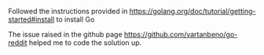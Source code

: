 Followed the instructions provided in https://golang.org/doc/tutorial/getting-started#install to install Go

The issue raised in the github page https://github.com/vartanbeno/go-reddit helped me to code the solution up.
